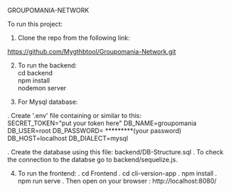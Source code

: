 GROUPOMANIA-NETWORK

To run this project:

1. Clone the repo from the following link:

 https://github.com/Mygthbtool/Groupomania-Network.git

2. To run the backend: <br>
  cd backend <br>
  npm install <br>
  nodemon server

3. For Mysql database:

 . Create '.env' file containing or similar to this:   
    SECRET_TOKEN="put your token here"
    DB_NAME=groupomania
    DB_USER=root
    DB_PASSWORD= *********(your password)
    DB_HOST=localhost
    DB_DIALECT=mysql

 . Create the database using this file: backend/DB-Structure.sql
 . To check the connection to the databse go to backend/sequelize.js.

4. To run the frontend:
. cd Frontend
. cd cli-version-app
. npm install
. npm run serve
. Then open on your browser : http://localhost:8080/

